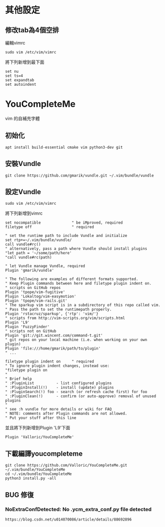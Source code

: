 # 其他設定
## 修改tab為4個空排
 編輯vimrc

    sudo vim /etc/vim/vimrc
   
將下列新增到最下面

    set nu 
    set ts=4
    set expandtab
    set autoindent
# YouCompleteMe
vim 的自補充字體
## 初始化
    apt install build-essential cmake vim python3-dev git
## 安裝Vundle
    git clone https://github.com/gmarik/vundle.git ~/.vim/bundle/vundle
## 設定Vundle
    sudo vim /etc/vim/vimrc
將下列新增到vimrc

    set nocompatible              " be iMproved, required
    filetype off                  " required

    " set the runtime path to include Vundle and initialize
    set rtp+=~/.vim/bundle/vundle/
    call vundle#rc()
    " alternatively, pass a path where Vundle should install plugins
    "let path = '~/some/path/here'
    "call vundle#rc(path)

    " let Vundle manage Vundle, required
    Plugin 'gmarik/vundle'

    " The following are examples of different formats supported.
    " Keep Plugin commands between here and filetype plugin indent on.
    " scripts on GitHub repos
    Plugin 'tpope/vim-fugitive'
    Plugin 'Lokaltog/vim-easymotion'
    Plugin 'tpope/vim-rails.git'
    " The sparkup vim script is in a subdirectory of this repo called vim.
    " Pass the path to set the runtimepath properly.
    Plugin 'rstacruz/sparkup', {'rtp': 'vim/'}
    " scripts from http://vim-scripts.org/vim/scripts.html
    Plugin 'L9'
    Plugin 'FuzzyFinder'
    " scripts not on GitHub
    Plugin 'git://git.wincent.com/command-t.git'
    " git repos on your local machine (i.e. when working on your own plugin)
    Plugin 'file:///home/gmarik/path/to/plugin'
    " ...

    filetype plugin indent on     " required
    " To ignore plugin indent changes, instead use:
    "filetype plugin on
    "
    " Brief help
    " :PluginList          - list configured plugins
    " :PluginInstall(!)    - install (update) plugins
    " :PluginSearch(!) foo - search (or refresh cache first) for foo
    " :PluginClean(!)      - confirm (or auto-approve) removal of unused plugins
    "
    " see :h vundle for more details or wiki for FAQ
    " NOTE: comments after Plugin commands are not allowed.
    " Put your stuff after this line
    
並且將下列新增到Plugin 'L9'下面

    Plugin 'Valloric/YouCompleteMe'    

## 下載編譯youcompleteme
    git clone https://github.com/Valloric/YouCompleteMe.git ~/.vim/bundle/YouCompleteMe
    cd ~/.vim/bundle/YouCompleteMe
    python3 install.py -all
## BUG 修復
### NoExtraConfDetected: No .ycm_extra_conf.py file detected
    https://blog.csdn.net/u014070086/article/details/88692896
